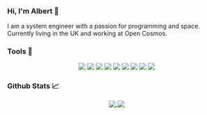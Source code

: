 ### Hi, I'm Albert 👋

I am a system engineer with a passion for programming and space. Currently living in the UK and working at Open Cosmos.

### Tools 🔧
<p align="center">
<img src="https://img.shields.io/badge/Code-Python-informational?style=flat-square&logo=python&logoColor=fffefe&color=41b883">
<img src="https://img.shields.io/badge/OS-Linux-informational?style=flat-square&logo=linux&logoColor=fffefe&color=41b883">
<img src="https://img.shields.io/badge/Shell-Bash-informational?style=flat-square&logo=gnu%20bash&logoColor=fffefe&color=41b883">
<img src="https://img.shields.io/badge/Editor-VSCode-informational?style=flat-square&logo=visual%20studio%20code&logoColor=fffefe&color=41b883">
<img src="https://img.shields.io/badge/Tools-Docker-informational?style=flat-square&logo=docker&logoColor=fffefe&color=41b883">
<img src="https://img.shields.io/badge/Cloud-GCP-informational?style=flat-square&logo=google%20cloud&logoColor=fffefe&color=41b883">
<img src="https://img.shields.io/badge/Tools-QGIS-informational?style=flat-square&logo=Qgis&logoColor=fffefe&color=41b883">
<img src="https://img.shields.io/badge/Tools-PostgreSQL-informational?style=flat-square&logo=postgresql&logoColor=fffefe&color=41b883">
<img src="https://img.shields.io/badge/Tools-Wireshark-informational?style=flat-square&logo=wireshark&logoColor=fffefe&color=41b883">
<p>

### Github Stats 📈

<p align="center">
    <a href="https://github.com/anuraghazra/github-readme-stats">
        <img align="center" src="https://github-readme-stats.vercel.app/api?username=albertwigmore&theme=vue&count_private=true" />
        </a>
    <a href="https://github.com/anuraghazra/github-readme-stats">
        <img align="center" src="https://github-readme-stats.vercel.app/api/top-langs/?username=albertwigmore&theme=vue&layout=compact" />
    </a>
</p>
